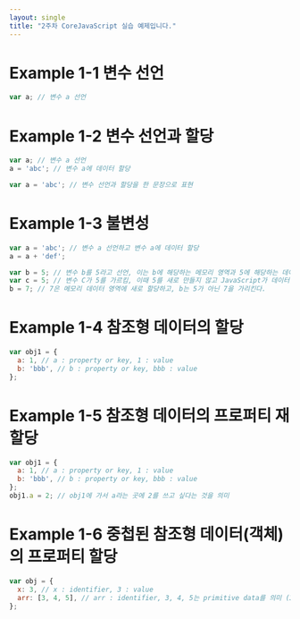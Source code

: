 ```yaml
---
layout: single
title: "2주차 CoreJavaScript 실습 예제입니다."
---
```


# Example 1-1 변수 선언
```js
var a; // 변수 a 선언
```
# Example 1-2 변수 선언과 할당
```js
var a; // 변수 a 선언
a = 'abc'; // 변수 a에 데이터 할당

var a = 'abc'; // 변수 선언과 할당을 한 문장으로 표현
```
# Example 1-3 불변성
```js
var a = 'abc'; // 변수 a 선언하고 변수 a에 데이터 할당
a = a + 'def'; 

var b = 5; // 변수 b를 5라고 선언, 이는 b에 해당하는 메모리 영역과 5에 해당하는 데이터 영역이 필요, b가 5에 해당하는 주소를 가르킨다.
var c = 5; // 변수 C가 5를 가르킴, 이때 5를 새로 만들지 않고 JavaScript가 데이터 영역에서 5를 전부 조사하고 5가 있으면 있는 것을 그대로 활용
b = 7; // 7은 메모리 데이터 영역에 새로 할당하고, b는 5가 아닌 7을 가리킨다.
```
# Example 1-4 참조형 데이터의 할당
```js
var obj1 = {
  a: 1, // a : property or key, 1 : value
  b: 'bbb', // b : property or key, bbb : value
};
```
# Example 1-5 참조형 데이터의 프로퍼티 재할당
```js
var obj1 = {
  a: 1, // a : property or key, 1 : value
  b: 'bbb', // b : property or key, bbb : value
};
obj1.a = 2; // obj1에 가서 a라는 곳에 2를 쓰고 싶다는 것을 의미
```
# Example 1-6 중첩된 참조형 데이터(객체)의 프로퍼티 할당
```js
var obj = {
  x: 3, // x : identifier, 3 : value
  arr: [3, 4, 5], // arr : identifier, 3, 4, 5는 primitive data를 의미 (3은 x와 arr에서 공동으로 하나를 가질 수 있다.)
};
```
